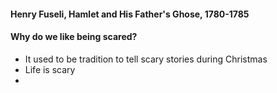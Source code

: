 #### Henry Fuseli, Hamlet and His Father's Ghose, 1780-1785


#### Why do we like being scared?
- It used to be tradition to tell scary stories during Christmas
- Life is scary
- 
